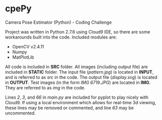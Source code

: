 # cpePy
Camera Pose Estimator (Python) - Coding Challenge

Project was written in Python 2.7.6 using Cloud9 IDE, so there are some workarounds built into the code.
Included modules are:
  * OpenCV v2.4.11
  * Numpy
  * MatPlotLib
  
All code is included in **SRC** folder.
All images (including output file) are included in **STATIC** folder.
The input file (_pattern.jpg_) is located in **INPUT**, and is referred to as _src_ in the code.
The output file (_display.svg_) is located in **OUTPUT**.
Test images (in the form _IMG 6719.JPG_) are located in **IMG**. They are referred to as _img_ in the code.

Lines _2_, _3_, and _66_ in _main.py_ are included for pyplot to play nicely with Cloud9. If using a local environment which allows for real-time 3d viewing, these lines may be removed or commented, and line _63_ may be uncommented.
